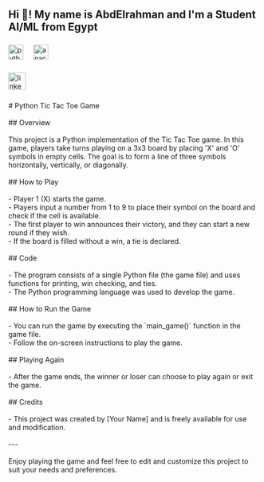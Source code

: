 <h2 align="left">Hi 👋! My name is AbdElrahman and I'm a Student AI/ML from Egypt</h2>

###

<div align="left">
  <img src="https://cdn.jsdelivr.net/gh/devicons/devicon/icons/python/python-original.svg" height="30" alt="python logo"  />
  <img width="12" />
  <img src="https://cdn.jsdelivr.net/gh/devicons/devicon/icons/anaconda/anaconda-original.svg" height="30" alt="anaconda logo"  />
</div>

###

<div align="left">
  <a href="https://www.linkedin.com/in/abdelrahman-muhammed-52a6b5228/" target="_blank">
    <img src="https://img.shields.io/static/v1?message=LinkedIn&logo=linkedin&label=&color=0077B5&logoColor=white&labelColor=&style=for-the-badge" height="35" alt="linkedin logo"  />
  </a>
</div>

###

<p align="left"># Python Tic Tac Toe Game<br><br>## Overview<br><br>This project is a Python implementation of the Tic Tac Toe game. In this game, players take turns playing on a 3x3 board by placing 'X' and 'O' symbols in empty cells. The goal is to form a line of three symbols horizontally, vertically, or diagonally.<br><br>## How to Play<br><br>- Player 1 (X) starts the game.<br>- Players input a number from 1 to 9 to place their symbol on the board and check if the cell is available.<br>- The first player to win announces their victory, and they can start a new round if they wish.<br>- If the board is filled without a win, a tie is declared.<br><br>## Code<br><br>- The program consists of a single Python file (the game file) and uses functions for printing, win checking, and ties.<br>- The Python programming language was used to develop the game.<br><br>## How to Run the Game<br><br>- You can run the game by executing the `main_game()` function in the game file.<br>- Follow the on-screen instructions to play the game.<br><br>## Playing Again<br><br>- After the game ends, the winner or loser can choose to play again or exit the game.<br><br>## Credits<br><br>- This project was created by [Your Name] and is freely available for use and modification.<br><br>---<br><br>Enjoy playing the game and feel free to edit and customize this project to suit your needs and preferences.</p>

###
